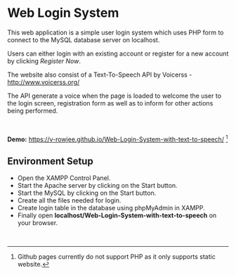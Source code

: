 # Web Login System

This web application is a simple user login system which uses PHP form to connect to the MySQL database server on localhost.

Users can either login with an existing account or register for a new account by clicking <i> Register Now</i>.

The website also consist of a Text-To-Speech API by Voicerss - http://www.voicerss.org/ 

The API generate a voice when the page is loaded to welcome the user to the login screen, registration form as well as to inform for other actions being performed.

<br>

__Demo:__ https://v-rowjee.github.io/Web-Login-System-with-text-to-speech/ [^1]


## Environment Setup

- Open the XAMPP Control Panel.
- Start the Apache server by clicking on the Start button.
- Start the MySQL by clicking on the Start button.
- Create all the files needed for login.
- Create login table in the database using phpMyAdmin in XAMPP.
- Finally open **localhost/Web-Login-System-with-text-to-speech** on your browser.

<br>

[^1]: Github pages currently do not support PHP as it only supports static website.
